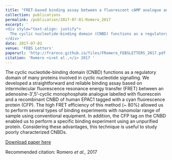 ```yaml
---
title: "FRET-based binding assay between a fluorescent cAMP analogue and a cyclic nucleotide-binding domain tagged with a CFP"
collection: publications
permalink: /publication/2017-07-01-Romero_2017
excerpt: '
<div style="text-align: justify">
  The cyclic nucleotide-binding domain (CNBD) functions as a regulatory domain of many proteins involved in cyclic nucleotide signalling. We developed a straightforward and reliable binding assay based on intermolecular fluorescence resonance energy transfer (FRET) between an adenosine-3’,5’-cyclic monophosphate analogue labelled with fluorescein and a recombinant CNBD of human EPAC1 tagged with a cyan fluorescence protein (CFP). The high FRET efficiency of this method (~ 80%) allowed us to perform several types of binding experiments with nanomolar range of sample using conventional equipment. In addition, the CFP tag on the CNBD enabled us to perform a specific binding experiment using an unpurified protein. Considering these advantages, this technique is useful to study poorly characterized CNBDs.
</div>'
date: 2017-07-01
venue: 'FEBS Letters'
paperurl: 'http://fraroco.github.io/files/FRomero_FEBSLETTERS_2017.pdf'
citation: 'Romero <i>et al.,</i> 2017 '
---
```

The cyclic nucleotide-binding domain (CNBD) functions as a regulatory domain of many proteins involved in cyclic nucleotide signalling. We developed a straightforward and reliable binding assay based on intermolecular fluorescence resonance energy transfer (FRET) between an adenosine-3’,5’-cyclic monophosphate analogue labelled with fluorescein and a recombinant CNBD of human EPAC1 tagged with a cyan fluorescence protein (CFP). The high FRET efficiency of this method (~ 80%) allowed us to perform several types of binding experiments with nanomolar range of sample using conventional equipment. In addition, the CFP tag on the CNBD enabled us to perform a specific binding experiment using an unpurified protein. Considering these advantages, this technique is useful to study poorly characterized CNBDs.

[Download paper here](http://fraroco.github.io/files/FRomero_FEBSLETTERS_2017.pdf)

Recommended citation: Romero <i>et al.,</i> 2017

